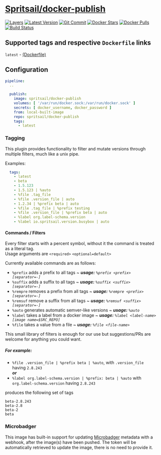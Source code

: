 [hub]: https://hub.docker.com/r/spritsail/docker-publish
[git]: https://github.com/spritsail/drone-docker-publish
[drone]: https://drone.spritsail.io/spritsail/docker-publish
[mbdg]: https://microbadger.com/images/spritsail/docker-publish

# [Spritsail/docker-publish][hub]
[![Layers](https://images.microbadger.com/badges/image/spritsail/docker-publish.svg)][mbdg]
[![Latest Version](https://images.microbadger.com/badges/version/spritsail/docker-publish.svg)][hub]
[![Git Commit](https://images.microbadger.com/badges/commit/spritsail/docker-publish.svg)][git]
[![Docker Stars](https://img.shields.io/docker/stars/spritsail/docker-publish.svg)][hub]
[![Docker Pulls](https://img.shields.io/docker/pulls/spritsail/docker-publish.svg)][hub]
[![Build Status](https://drone.spritsail.io/api/badges/spritsail/drone-docker-publish/status.svg)][drone]

## Supported tags and respective `Dockerfile` links

`latest` - [(Dockerfile)](https://github.com/spritsail/drone-docker-publish/blob/master/Dockerfile)

## Configuration

```yaml
pipeline:
  ..

  publish:
    image: spritsail/docker-publish
    volumes: [ '/var/run/docker.sock:/var/run/docker.sock' ]
    secrets: [ docker_username, docker_password ]
    from: local-built-image
    repo: spritsail/docker-publish
    tags:
      - latest
```

### Tagging

This plugin provides functionality to filter and mutate versions through multiple filters, much like a unix pipe.

Examples:
```yaml
  tags:
    - latest
    - beta
    - 1.5.123
    - 1.5.123 | %auto
    - %file .tag_file
    - %file .version_file | auto
    - 1.2.34 | %prefix beta | auto
    - %file .tag_file | %prefix testing
    - %file .version_file | %prefix beta | auto
    - %label org.label-schema.version
    - %label io.spritsail.version.busybox | auto
```

#### Commands / Filters

Every filter starts with a percent symbol, without it the command is treated as a literal tag.  
Usage arguments are `<required>` `<optional=default>`

Currently available commands are as follows:

- `%prefix` adds a prefix to all tags ~ _**usage:** `%prefix <prefix> [separator=-]`_
- `%suffix` adds a suffix to all tags ~ _**usage:** `%suffix <suffix> [separator=-]`_
- `%rempre` removes a prefix from all tags ~ _**usage:** `%rempre <prefix> [separator=-]`_
- `%remsuf` remove a suffix from all tags ~ _**usage:** `%remsuf <suffix> [separator=-]`_
- `%auto`   generates automatic semver-like versions ~ _**usage:** `%auto`_
- `%label`  takes a label from a docker image ~ _**usage:** `%label <label-name> [image name=$SRC_REPO]`_
- `%file`   takes a value from a file ~ _**usage:** `%file <file-name>`_

This small library of filters is enough for our use but suggestions/PRs are welcome for anything you could want.

##### For example:

- `%file .version_file | %prefix beta | %auto`, with `.version_file` having `2.8.243`  
_**or**_
- `%label org.label-schema.version | %prefix: beta | %auto` with `org.label-schema.version` having `2.8.243`

produces the following set of tags

```
beta-2.8.243
beta-2.8
beta-2
beta
```

### Microbadger

This image has built-in support for updating [Microbadger](https://microbadger.com/) metadata with a webhook, after the image(s) have been pushed. The token will be automatically retrieved to update the image, there is no need to provide it.
